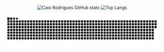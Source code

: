 
<div align="center">
  
![Caio Rodrigues GitHub stats](https://github-readme-stats.vercel.app/api?username=CaioRdSilva&show_icons=true&theme=transparent)
![Top Langs](https://github-readme-stats.vercel.app/api/top-langs/?username=CaioRdSilva&&hide=css&&show_icons=true&theme=transparent)
  
</div>

![Snake animation](https://github.com/CaioRdSilva/CaioRdSilva/blob/output/github-contribution-grid-snake.svg)
